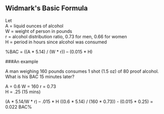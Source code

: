 ## Widmark's Basic Formula

Let    
A = liquid ounces of alcohol  
W = weight of person in pounds  
r = alcohol distribution ratio, 0.73 for men, 0.66 for women  
H = period in hours since alcohol was consumed  

%BAC =  ((A * 5.14) / (W * r)) – (0.015 * H)

###An example

A man weighing 160 pounds consumes 1 shot (1.5 oz) of 80 proof alcohol. What is his BAC 15 minutes later?

A = 0.6 
W = 160 
r = 0.73  
H = .25 (15 mins) 

(A * 5.14/W * r) – .015 * H
((0.6 * 5.14) / (160 * 0.73)) - (0.015 * 0.25) = 0.022 BAC%
